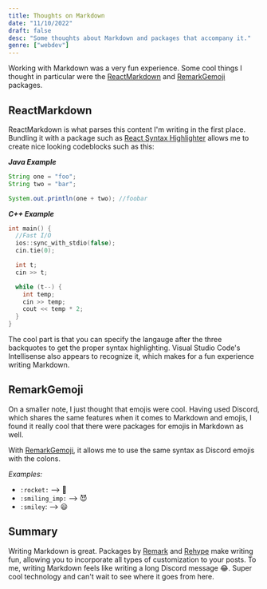 ```yaml
---
title: Thoughts on Markdown
date: "11/10/2022"
draft: false
desc: "Some thoughts about Markdown and packages that accompany it."
genre: ["webdev"]
---
```


Working with Markdown was a very fun experience. Some cool things I thought in particular were the [ReactMarkdown](https://github.com/remarkjs/react-markdown) and [RemarkGemoji](https://github.com/remarkjs/remark-gemoji) packages.

## ReactMarkdown

ReactMarkdown is what parses this content I'm writing in the first place. Bundling it with a package such as [React Syntax Highlighter](https://github.com/react-syntax-highlighter/react-syntax-highlighter) allows me to create nice looking codeblocks such as this:

***Java Example***

```java
String one = "foo";
String two = "bar";

System.out.println(one + two); //foobar
```

***C++ Example***

```c++
int main() {
  //Fast I/O
  ios::sync_with_stdio(false);
  cin.tie(0);

  int t;
  cin >> t;

  while (t--) {
    int temp;
    cin >> temp;
    cout << temp * 2;
  }
}
```

The cool part is that you can specify the langauge after the three backquotes to get the proper syntax highlighting. Visual Studio Code's Intellisense also appears to recognize it, which makes for a fun experience writing Markdown.

## RemarkGemoji

On a smaller note, I just thought that emojis were cool. Having used Discord, which shares the same features when it comes to Markdown and emojis, I found it really cool that there were packages for emojis in Markdown as well.

With [RemarkGemoji](https://github.com/remarkjs/remark-gemoji), it allows me to use the same syntax as Discord emojis with the colons.

_Examples:_

- `:rocket:` --> :rocket:
- `:smiling_imp:` --> :smiling_imp:
- `:smiley`: --> :smiley:

## Summary

Writing Markdown is great. Packages by [Remark](https://github.com/remarkjs/remark) and [Rehype](https://github.com/rehypejs/rehype) make writing fun, allowing you to incorporate all types of customization to your posts. To me, writing Markdown feels like writing a long Discord message :joy:. Super cool technology and can't wait to see where it goes from here.
